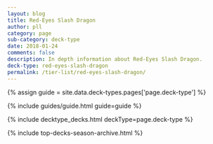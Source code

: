 ```yaml
---
layout: blog
title: Red-Eyes Slash Dragon
author: pll
category: page
sub-category: deck-type
date: 2018-01-24
comments: false
description: In depth information about Red-Eyes Slash Dragon.
deck-type: red-eyes-slash-dragon
permalink: /tier-list/red-eyes-slash-dragon/
---
```


{% assign guide = site.data.deck-types.pages['page.deck-type'] %}

{% include guides/guide.html guide=guide %}

{% include decktype_decks.html deckType=page.deck-type %}

{% include top-decks-season-archive.html %}